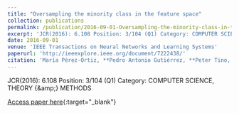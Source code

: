 ```yaml
---
title: "Oversampling the minority class in the feature space"
collection: publications
permalink: /publication/2016-09-01-Oversampling-the-minority-class-in-the-feature-space
excerpt: 'JCR(2016): 6.108 Position: 3/104 (Q1) Category: COMPUTER SCIENCE, THEORY {\&amp;} METHODS'
date: 2016-09-01
venue: 'IEEE Transactions on Neural Networks and Learning Systems'
paperurl: 'http://ieeexplore.ieee.org/document/7222438/'
citation: 'María Pérez-Ortiz, **Pedro Antonio Gutiérrez, **Peter Tino, César Hervás-Martínez, &quot;Oversampling the minority class in the feature space.&quot; IEEE Transactions on Neural Networks and Learning Systems, Vol. 27(9), 2016, pp.1947--1961.'
---
```

JCR(2016): 6.108 Position: 3/104 (Q1) Category: COMPUTER SCIENCE, THEORY {\&amp;} METHODS

[Access paper here](http://ieeexplore.ieee.org/document/7222438/){:target="_blank"}
